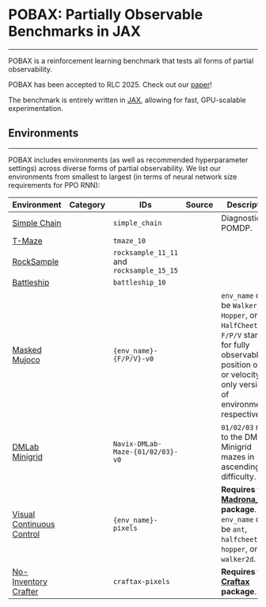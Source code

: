 # POBAX: Partially Observable Benchmarks in JAX
***
POBAX is a reinforcement learning benchmark that tests all forms of partial observability. 

POBAX has been accepted to RLC 2025. Check out our [paper](https://openreview.net/forum?id=HUTCbYOW5E)!

The benchmark is entirely written in [JAX](https://github.com/jax-ml/jax), allowing for fast, GPU-scalable experimentation.

## Environments
***
POBAX includes environments (as well as recommended hyperparameter settings) across diverse forms of partial observability. We list our environments from smallest to largest (in terms of neural network size requirements for PPO RNN):

| Environment                                                                                          | Category | IDs                                       | Source | Description                                                                                                                                                                 |
|------------------------------------------------------------------------------------------------------|---|-------------------------------------------|--------|-----------------------------------------------------------------------------------------------------------------------------------------------------------------------------|
| [Simple Chain](https://github.com/taodav/pobax/blob/main/pobax/envs/jax/simple_chain.py)             |      | `simple_chain`                            |        | Diagnostic POMDP.                                                                                                                                                           |
| [T-Maze](https://github.com/taodav/pobax/blob/main/pobax/envs/jax/tmaze.py)                          |      | `tmaze_10`                                |        |                                                                                                                                                                             |
| [RockSample](https://github.com/taodav/pobax/blob/main/pobax/envs/jax/rocksample.py)                 |      | `rocksample_11_11` and `rocksample_15_15` |        |                                                                                                                                                                             |
| [Battleship](https://github.com/taodav/pobax/blob/main/pobax/envs/jax/battleship.py)                 |      | `battleship_10`                           |        |                                                                                                                                                                             |
| [Masked Mujoco](https://github.com/taodav/pobax/blob/main/pobax/envs/__init__.py#L98)                |      | `{env_name}-{F/P/V}-v0`                   |        | `env_name` can be `Walker`, `Ant`, `Hopper`, or `HalfCheetah`. `F/P/V` stands for fully observable, position only, or velocity only versions of environments, respectively. |
| [DMLab Minigrid](https://github.com/taodav/pobax/blob/main/pobax/envs/jax/navix_mazes.py)            |      | `Navix-DMLab-Maze-{01/02/03}-v0`          |        | `01/02/03` refer to the DMLab Minigrid mazes in ascending difficulty.                                                                                                       |
| [Visual Continuous Control]() |      | `{env_name}-pixels`                       |        | **Requires the [Madrona_MJX](https://github.com/shacklettbp/madrona_mjx) package**. `env_name` can be `ant`, `halfcheetah`, `hopper`, or `walker2d`.                        |
| [No-Inventory Crafter](https://github.com/taodav/pobax/blob/main/pobax/envs/__init__.py#L112)      |      | `craftax-pixels`                          |        | **Requires the [Craftax](https://github.com/MichaelTMatthews/Craftax) package**.                                                                                             |
